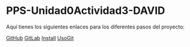 # PPS-Unidad0Actividad3-DAVID

Aquí tienes los siguientes enlaces para los diferentes pasos del proyecto:

[GitHub](GitHub.md)
[GitLab](Gitlab.md)
[Install](Install.md)
[UsoGit](UsoGit.md)

